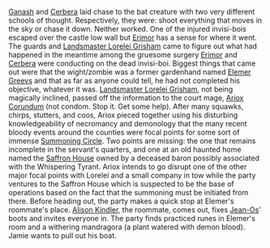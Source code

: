 [Ganash](../People/Ganash.md) and [Cerbera](../People/Cerbera.md) laid chase to the bat creature with two very different schools of thought. Respectively, they were: shoot everything that moves in the sky or chase it down. Neither worked. One of the injured invisi-bois escaped over the castle low wall but [Erimor](../People/Erimor.md) has a sense for where it went. The guards and [Landsmaster Lorelei Grisham](../People/Landsmaster%20Lorelei%20Grisham.md) came to figure out what had happened in the meantime among the gruesome surgery [Erimor](../People/Erimor.md) and [Cerbera](../People/Cerbera.md) were conducting on the dead invisi-boi. Biggest things that came out were that the wight/zombie was a former gardenhand named [Elemer Greevs](../People/Elemer%20Greevs.md) and that as far as anyone could tell, he had not completed his objective, whatever it was. [Landsmaster Lorelei Grisham](../People/Landsmaster%20Lorelei%20Grisham.md), not being magically inclined, passed off the information to the court mage, [Ariox Corundum](../People/Ariox%20Corundum.md) (not condom. Stop it. Get some help). After many squawks, chirps, stutters, and coos, Ariox pieced together using his disturbing knowledgeability of necromancy and demonology that the many recent bloody events around the counties were focal points for some sort of immense [Summoning Circle](../Missions/Summoning%20Circle.md). Two points are missing: the one that remains incomplete in the servant's quarters, and one at an old haunted home named the [Saffron House](../Locations/Saffron%20House.md) owned by a deceased baron possibly associated with the Whispering Tyrant. Ariox intends to go disrupt one of the other major focal points with Lorelei and a small company in tow while the party ventures to the Saffron House which is suspected to be the base of operations based on the fact that the summoning must be initiated from there. Before heading out, the party makes a quick stop at Elemer's roommate's place. [Alison Kindler](../People/Alison%20Kindler.md), the roommate, comes out, fixes [Jean-Os](../People/Jean-Os.md)' boots and invites everyone in. The party finds practiced runes in Elemer's room and a withering mandragora (a plant watered with demon blood). Jamie wants to pull out his boat.